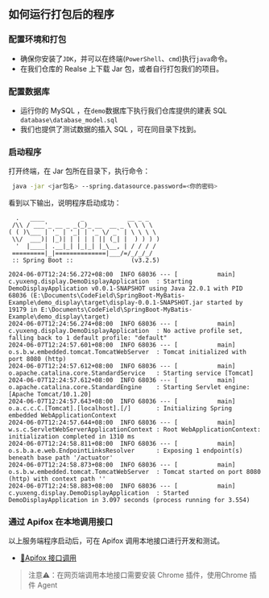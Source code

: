 ## 如何运行打包后的程序

### 配置环境和打包
- 确保你安装了`JDK`，并可以在终端(`PowerShell`、`cmd`)执行`java`命令。
- 在我们仓库的 Realse 上下载 Jar 包，或者自行打包我们的项目。

### 配置数据库
- 运行你的 MySQL ，在`demo`数据库下执行我们仓库提供的建表 SQL `database\database_model.sql`
- 我们也提供了测试数据的插入 SQL ，可在同目录下找到。

### 启动程序
打开终端，在 Jar 包所在目录下，执行命令：
```bash
 java -jar <jar包名> --spring.datasource.password=<你的密码>
```
看到以下输出，说明程序启动成功：
```log
  .   ____          _            __ _ _
 /\\ / ___'_ __ _ _(_)_ __  __ _ \ \ \ \
( ( )\___ | '_ | '_| | '_ \/ _` | \ \ \ \
 \\/  ___)| |_)| | | | | || (_| |  ) ) ) )
  '  |____| .__|_| |_|_| |_\__, | / / / /
 =========|_|==============|___/=/_/_/_/
 :: Spring Boot ::                (v3.2.5)

2024-06-07T12:24:56.272+08:00  INFO 68036 --- [           main] c.yuxeng.display.DemoDisplayApplication  : Starting DemoDisplayApplication v0.0.1-SNAPSHOT using Java 22.0.1 with PID 68036 (E:\Documents\CodeField\SpringBoot-MyBatis-Example\demo_display\target\display-0.0.1-SNAPSHOT.jar started by 19179 in E:\Documents\CodeField\SpringBoot-MyBatis-Example\demo_display\target)
2024-06-07T12:24:56.274+08:00  INFO 68036 --- [           main] c.yuxeng.display.DemoDisplayApplication  : No active profile set, falling back to 1 default profile: "default"
2024-06-07T12:24:57.601+08:00  INFO 68036 --- [           main] o.s.b.w.embedded.tomcat.TomcatWebServer  : Tomcat initialized with port 8080 (http)
2024-06-07T12:24:57.612+08:00  INFO 68036 --- [           main] o.apache.catalina.core.StandardService   : Starting service [Tomcat]
2024-06-07T12:24:57.612+08:00  INFO 68036 --- [           main] o.apache.catalina.core.StandardEngine    : Starting Servlet engine: [Apache Tomcat/10.1.20]
2024-06-07T12:24:57.643+08:00  INFO 68036 --- [           main] o.a.c.c.C.[Tomcat].[localhost].[/]       : Initializing Spring embedded WebApplicationContext
2024-06-07T12:24:57.644+08:00  INFO 68036 --- [           main] w.s.c.ServletWebServerApplicationContext : Root WebApplicationContext: initialization completed in 1310 ms
2024-06-07T12:24:58.811+08:00  INFO 68036 --- [           main] o.s.b.a.e.web.EndpointLinksResolver      : Exposing 1 endpoint(s) beneath base path '/actuator'
2024-06-07T12:24:58.873+08:00  INFO 68036 --- [           main] o.s.b.w.embedded.tomcat.TomcatWebServer  : Tomcat started on port 8080 (http) with context path ''
2024-06-07T12:24:58.883+08:00  INFO 68036 --- [           main] c.yuxeng.display.DemoDisplayApplication  : Started DemoDisplayApplication in 3.097 seconds (process running for 3.554)
```

### 通过 Apifox 在本地调用接口
以上服务端程序启动后，可在 Apifox 调用本地接口进行开发和测试。
- [🤖Apifox 接口调用](https://apifox.com/apidoc/shared-feba2b4b-6cab-40fc-9309-ce4bc9dd8dc6)
  
> 注意⚠️：在网页端调用本地接口需要安装 Chrome 插件，使用Chrome 插件 Agent